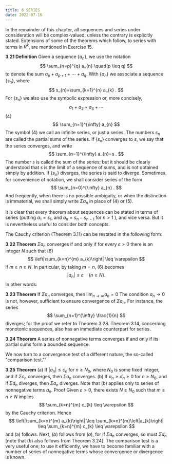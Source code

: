 ```yaml
---
title: 6 SERIES
date: 2022-07-16
---
```


In the remainder of this chapter, all sequences and series under consideration will be complex-valued, unless the contrary is explicitly stated. Extensions of some of the theorems which follow, to series with terms in $R^{k}$, are mentioned in Exercise $15 .$

**3.21 Definition** Given a sequence $\left\{a_{n}\right\}$, we use the notation
$$
\sum_{n=p}^{q} a_{n} \quad(p \leq q)
$$
to denote the sum $a_{p}+a_{p+1}+\cdots+a_{q}$. With $\left\{a_{n}\right\}$ we associate a sequence $\left\{s_{n}\right\}$, where
$$
s_{n}=\sum_{k=1}^{n} a_{k} .
$$
For $\left\{s_{n}\right\}$ we also use the symbolic expression
or, more concisely,
$$
a_{1}+a_{2}+a_{3}+\cdots
$$
(4)
$$
\sum_{n=1}^{\infty} a_{n}
$$
The symbol (4) we call an infinite series, or just a series. The numbers $s_{n}$ are called the partial sums of the series. If $\left\{s_{n}\right\}$ converges to $s$, we say that the series converges, and write
$$
\sum_{n=1}^{\infty} a_{n}=s .
$$
The number $s$ is called the sum of the series; but it should be clearly understood that $s$ is the limit of a sequence of sums, and is not obtained simply by addition.
If $\left\{s_{n}\right\}$ diverges, the series is said to diverge.
Sometimes, for convenience of notation, we shall consider series of the form
$$
\sum_{n=0}^{\infty} a_{n} .
$$
And frequently, when there is no possible ambiguity, or when the distinction is immaterial, we shall simply write $\Sigma a_{n}$ in place of (4) or (5).

It is clear that every theorem about sequences can be stated in terms of series (putting $a_{1}=s_{1}$, and $a_{n}=s_{n}-s_{n-1}$ for $n>1$ ), and vice versa. But it is nevertheless useful to consider both concepts.

The Cauchy criterion (Theorem 3.11) can be restated in the following form:

**3.22 Theorem** $\Sigma a_{n}$ converges if and only if for every $\varepsilon>0$ there is an integer $N$ such that
(6)
$$
\left|\sum_{k=n}^{m} a_{k}\right| \leq \varepsilon
$$
if $m \geq n \geq N$.
In particular, by taking $m=n$, (6) becomes
$$
\left|a_{n}\right| \leq \varepsilon \quad(n \geq N) \text {. }
$$
In other words:

**3.23 Theorem** If $\Sigma a_{n}$ converges, then $\lim _{n \rightarrow \infty} a_{n}=0$
The condition $a_{n} \rightarrow 0$ is not, however, sufficient to ensure convergence of $\Sigma a_{n}$. For instance, the series
$$
\sum_{n=1}^{\infty} \frac{1}{n}
$$
diverges; for the proof we refer to Theorem 3.28.
Theorem 3.14, concerning monotonic sequences, also has an immediate counterpart for series.

**3.24 Theorem** A series of nonnegative terms converges if and only if its partial sums form a bounded sequence.

We now turn to a convergence test of a different nature, the so-called "comparison test."'

**3.25 Theorem**
(a) If $\left|a_{n}\right| \leq c_{n}$ for $n \geq N_{0}$, where $N_{0}$ is some fixed integer, and if $\Sigma c_{n}$ converges, then $\Sigma a_{n}$ converges.
(b) If $a_{n} \geq d_{n} \geq 0$ for $n \geq N_{0}$, and if $\Sigma d_{n}$ diverges, then $\Sigma a_{n}$ diverges.
Note that $(b)$ applies only to series of nonnegative terms $a_{n}$.
Proof Given $\varepsilon>0$, there exists $N \geq N_{0}$ such that $m \geq n \geq N$ implies
$$
\sum_{k=n}^{m} c_{k} \leq \varepsilon
$$
by the Cauchy criterion. Hence
$$
\left|\sum_{k=n}^{m} a_{k}\right| \leq \sum_{k=n}^{m}\left|a_{k}\right| \leq \sum_{k=n}^{m} c_{k} \leq \varepsilon
$$
and (a) follows.
Next, $(b)$ follows from $(a)$, for if $\Sigma a_{n}$ converges, so must $\Sigma d_{n}$ [note that $(b)$ also follows from Theorem 3.24].
The comparison test is a very useful one; to use it efficiently, we have to become familiar with a number of series of nonnegative terms whose convergence or divergence is known.